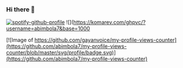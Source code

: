 ### Hi there 👋
[![spotify-github-profile](https://spotify-github-profile.vercel.app/api/view?uid=rz8ocmqfx6qdsh1u1gle5vmg3&cover_image=true&theme=default&show_offline=false&background_color=121212&interchange=false)](https://spotify-github-profile.vercel.app/api/view?uid=rz8ocmqfx6qdsh1u1gle5vmg3&redirect=true)
![](https://komarev.com/ghpvc/?username=abimbola7&base=1000

[![Image of https://github.com/gayanvoice/my-profile-views-counter](https://github.com/abimbola7/my-profile-views-counter/blob/master/svg/profile/badge.svg)](https://github.com/abimbola7/my-profile-views-counter)

<!--
**abimbola7/abimbola7** is a ✨ _special_ ✨ repository because its `README.md` (this file) appears on your GitHub profile.

Here are some ideas to get you started:

- 🔭 I’m currently working on ...
- 🌱 I’m currently learning ...
- 👯 I’m looking to collaborate on ...
- 🤔 I’m looking for help with ...
- 💬 Ask me about ...
- 📫 How to reach me: ...
- 😄 Pronouns: ...
- ⚡ Fun fact: ...
-->
